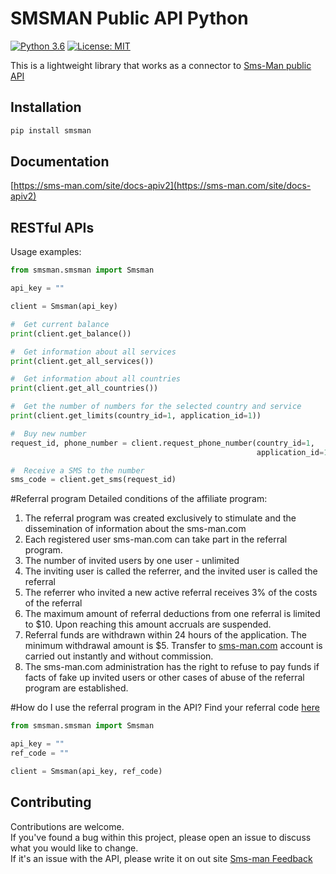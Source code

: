 # SMSMAN Public API Python
[![Python 3.6](https://img.shields.io/badge/python-3.6+-blue.svg)](https://www.python.org/downloads/release/python-360/)
[![License: MIT](https://img.shields.io/badge/License-MIT-yellow.svg)](https://opensource.org/licenses/MIT)

This is a lightweight library that works as a connector to [Sms-Man public API](https://sms-man.com/site/docs-apiv2)  
## Installation

```bash
pip install smsman
```
## Documentation  
[https://sms-man.com/site/docs-apiv2](https://sms-man.com/site/docs-apiv2)
## RESTful APIs
Usage examples:
```python
from smsman.smsman import Smsman

api_key = ""

client = Smsman(api_key)

#  Get current balance
print(client.get_balance())

#  Get information about all services
print(client.get_all_services())

#  Get information about all countries
print(client.get_all_countries())

#  Get the number of numbers for the selected country and service
print(client.get_limits(country_id=1, application_id=1))

#  Buy new number
request_id, phone_number = client.request_phone_number(country_id=1,
                                                       application_id=1)

#  Receive a SMS to the number
sms_code = client.get_sms(request_id)

```
#Referral program
Detailed conditions of the affiliate program:

1. The referral program was created exclusively to stimulate and the dissemination of information about the sms-man.com
2. Each registered user sms-man.com can take part in the referral program.
3. The number of invited users by one user - unlimited
4. The inviting user is called the referrer, and the invited user is called the referral
5. The referrer who invited a new active referral receives 3% of the costs of the referral
6. The maximum amount of referral deductions from one referral is limited to $10. Upon reaching this amount accruals are suspended.
7. Referral funds are withdrawn within 24 hours of the application. The minimum withdrawal amount is $5. Transfer to [sms-man.com](https://sms-man.com) account is carried out instantly and without commission.
8. The sms-man.com administration has the right to refuse to pay funds if facts of fake up invited users or other cases of abuse of the referral program are established.  
  
#How do I use the referral program in the API?
Find your referral code [here](https://sms-man.com/site/profile)
```python
from smsman.smsman import Smsman

api_key = ""
ref_code = ""

client = Smsman(api_key, ref_code)
```
## Contributing

Contributions are welcome.<br/>
If you've found a bug within this project, please open an issue to discuss what you would like to change.<br/>
If it's an issue with the API, please write it on out site [Sms-man Feedback](https://sms-man.com/site/feedback)
